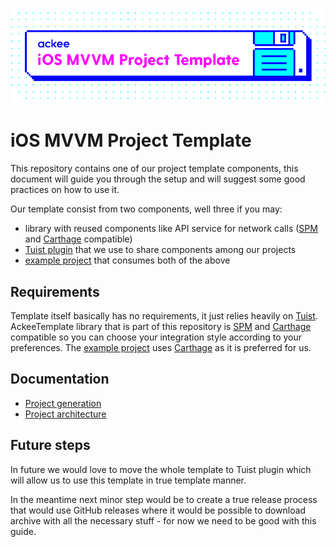 ![iOS MVVM Project Template](Documentation/Resources/cover-image.png)

# iOS MVVM Project Template

This repository contains one of our project template components, this document will guide you through the setup and will suggest some good practices on how to use it.

Our template consist from two components, well three if you may:
- library with reused components like API service for network calls ([SPM](spm) and [Carthage][carthage] compatible)
- [Tuist plugin](https://github.com/AckeeCZ/AckeeTemplate-TuistPlugin) that we use to share components among our projects
- [example project][example project] that consumes both of the above

## Requirements
Template itself basically has no requirements, it just relies heavily on [Tuist][tuist]. AckeeTemplate library that is part of this repository is [SPM][spm] and [Carthage](carthage) compatible so you can choose your integration style according to your preferences. The [example project][example project] uses [Carthage][carthage] as it is preferred for us.

## Documentation
- [Project generation](Documentation/ProjectGeneration.md)
- [Project architecture](Documentation/ProjectArchitecture.md)

## Future steps
In future we would love to move the whole template to Tuist plugin which will allow us to use this template in true template manner.

In the meantime next minor step would be to create a true release process that would use GitHub releases where it would be possible to download archive with all the necessary stuff - for now we need to be good with this guide.

[example project]: ProjectTemplate
[carthage]: https://github.com/Carthage/Carthage
[spm]: http://github.com/apple/swift-package-manager
[tuist]: https://tuist.io